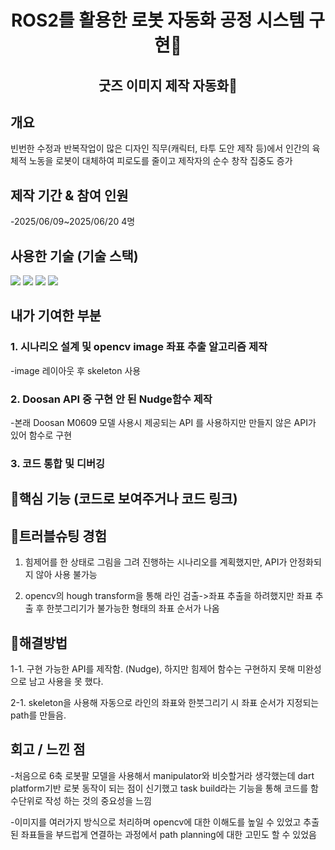 <h1 align="center">ROS2를 활용한 로봇 자동화 공정 시스템 구현🔬 </h1>

<h2 align="center">굿즈 이미지 제작 자동화📝 </h2>



## 개요


빈번한 수정과 반복작업이 많은 디자인 직무(캐릭터, 타투 도안 제작 등)에서 인간의 육체적 노동을 로봇이 대체하여 피로도를 줄이고 제작자의 순수 창작 집중도 증가






## 제작 기간 & 참여 인원


-2025/06/09~2025/06/20  4명






## 사용한 기술 (기술 스택)  


<img src="https://img.shields.io/badge/python-blue?style=for-the-badge&logo=python&logoColor=white">   <img src="https://img.shields.io/badge/ROS2-black?style=for-the-badge&logo=ros&logoColor=#22314E">   <img src="https://img.shields.io/badge/OpenCV-5C3EE8?style=for-the-badge&logo=opencv&logoColor=white">    <img src="https://img.shields.io/badge/DoosanAPI-blue?style=for-the-badge&logo=DoosanAPI&logoColor=white">







## 내가 기여한 부분


### 1. 시나리오 설계 및 opencv image 좌표 추출 알고리즘 제작

-image 레이아웃 후 skeleton 사용


### 2. Doosan API 중 구현 안 된 Nudge함수 제작



-본래 Doosan M0609 모델 사용시 제공되는 API 를 사용하지만 만들지 않은 API가 있어 함수로 구현


### 3. 코드 통합 및 디버깅



## 🌟핵심 기능 (코드로 보여주거나 코드 링크)







   
## 🎯트러블슈팅 경험  


1. 힘제어를 한 상태로 그림을 그려 진행하는 시나리오를 계획했지만, API가 안정화되지 않아 사용 불가능


2. opencv의 hough transform을 통해 라인 검출->좌표 추출을 하려했지만 좌표 추출 후 한붓그리기가 불가능한 형태의 좌표 순서가 나옴








## 🔨해결방법


1-1. 구현 가능한 API를 제작함. (Nudge), 
하지만 힘제어 함수는 구현하지 못해 미완성으로 남고 사용을 못 했다.



2-1. skeleton을 사용해 자동으로 라인의 좌표와 한붓그리기 시 좌표 순서가 지정되는 path를 만들음.




## 회고 / 느낀 점

-처음으로 6축 로봇팔 모델을 사용해서 manipulator와 비슷할거라 생각했는데 dart platform기반 로봇 동작이 되는 점이 신기했고 task build라는 기능을 통해 코드를 함수단위로 작성 하는 것의 중요성을 느낌

-이미지를 여러가지 방식으로 처리하며 opencv에 대한 이해도를 높일 수 있었고 추출된 좌표들을 부드럽게 연결하는 과정에서 path planning에 대한 고민도 할 수 있었음
